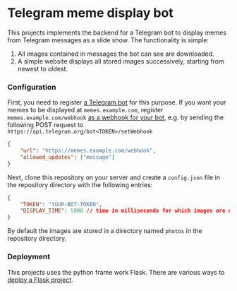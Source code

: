 # Telegram meme display bot

This projects implements the backend for a Telegram bot to display memes from Telegram messages as a slide show.
The functionality is simple:
1. All images contained in messages the bot can see are downloaded.
2. A simple website displays all stored images successively, starting from newest to oldest.


### Configuration

First, you need to register [a Telegram bot](https://core.telegram.org/bots) for this purpose.
If you want your memes to be displayed at `memes.example.com`, register `memes.example.com/webhook` [as a webhook for your bot](https://core.telegram.org/bots/api#setwebhook), e.g. by sending the following POST request to `https://api.telegram.org/bot<TOKEN>/setWebhook`
```json
{
    "url": "https://memes.example.com/webhook",
    "allowed_updates": ["message"]
}
```

Next, clone this repository on your server and create a `config.json` file in the repository directory with the following entries:
```json
{
    "TOKEN": "YOUR-BOT-TOKEN",
    "DISPLAY_TIME": 5000 // time in milliseconds for which images are displayed
}
```
By default the images are stored in a directory named `photos` in the repository directory.


### Deployment

This projects uses the python frame work Flask.
There are various ways to [deploy a Flask project](https://flask.palletsprojects.com/en/3.0.x/deploying/).
